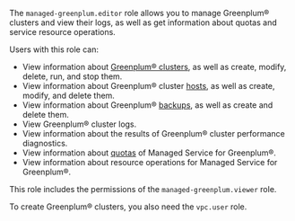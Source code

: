 The `managed-greenplum.editor` role allows you to manage Greenplum® clusters and view their logs, as well as get information about quotas and service resource operations.

Users with this role can:
* View information about [Greenplum® clusters](../../managed-greenplum/concepts/index.md), as well as create, modify, delete, run, and stop them.
* View information about Greenplum® cluster [hosts](../../managed-greenplum/concepts/instance-types.md), as well as create, modify, and delete them.
* View information about Greenplum® [backups](../../managed-greenplum/concepts/backup.md), as well as create and delete them.
* View Greenplum® cluster logs.
* View information about the results of Greenplum® cluster performance diagnostics.
* View information about [quotas](../../managed-greenplum/concepts/limits.md#quotas) of Managed Service for Greenplum®.
* View information about resource operations for Managed Service for Greenplum®.

This role includes the permissions of the `managed-greenplum.viewer` role.

To create Greenplum® clusters, you also need the `vpc.user` role.